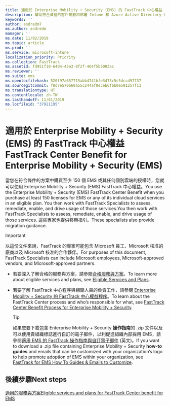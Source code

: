 ```yaml
---
title: 適用於 Enterprise Mobility + Security (EMS) 的 FastTrack 中心權益
description: 幫助符合資格的客戶規劃和部署 Intune 和 Azure Active Directory 進階版的計畫
keywords: ''
author: andredm7
ms.author: andredm
manager: ''
ms.date: 11/02/2019
ms.topic: article
ms.prod: ''
ms.service: microsoft-intune
localization_priority: Priority
ms.collection: FastTrack
ms.assetid: fd951f10-6404-43a3-8f2f-464f5b5003ac
ms.reviewer: ''
ms.suite: ems
ms.openlocfilehash: 520f97a657715abb4741bfe3473c5c5dccd97737
ms.sourcegitcommit: f8d7e570b60a55c244af0eceb6fbb0e591257f11
ms.translationtype: HT
ms.contentlocale: zh-TW
ms.lasthandoff: 11/01/2019
ms.locfileid: "37921195"
---
```

# <a name="fasttrack-center-benefit-for-enterprise-mobility--security-ems"></a><span data-ttu-id="4e70f-103">適用於 Enterprise Mobility + Security (EMS) 的 FastTrack 中心權益</span><span class="sxs-lookup"><span data-stu-id="4e70f-103">FastTrack Center Benefit for Enterprise Mobility + Security (EMS)</span></span>

<span data-ttu-id="4e70f-104">當您在符合條件的方案中購買至少 150 個 EMS 或其任何個別雲端的授權時，您就可以使用 Enterprise Mobility + Security (EMS) FastTrack 中心權益。</span><span class="sxs-lookup"><span data-stu-id="4e70f-104">You use the Enterprise Mobility + Security (EMS) FastTrack Center Benefit when you purchase at least 150 licenses for EMS or any of its individual cloud services in an eligible plan.</span></span> <span data-ttu-id="4e70f-105">You then work with FastTrack Specialists to assess, remediate, enable, and drive usage of those services.</span><span class="sxs-lookup"><span data-stu-id="4e70f-105">You then work with FastTrack Specialists to assess, remediate, enable, and drive usage of those services.</span></span> <span data-ttu-id="4e70f-106">這些專家也提供移轉指引。</span><span class="sxs-lookup"><span data-stu-id="4e70f-106">These specialists also provide migration guidance.</span></span> 

> [!IMPORTANT]
> <span data-ttu-id="4e70f-107">以這份文件來說，FastTrack 的專家可能包含 Microsoft 員工、Microsoft 核准的廠商以及 Microsoft 核准的合作夥伴。</span><span class="sxs-lookup"><span data-stu-id="4e70f-107">For purposes of this document, FastTrack Specialists can include Microsoft employees, Microsoft-approved vendors, and Microsoft-approved partners.</span></span>

- <span data-ttu-id="4e70f-108">若要深入了解合格的服務與方案，請參閱[合格服務與方案](M365-eligible-services-and-plans.md)。</span><span class="sxs-lookup"><span data-stu-id="4e70f-108">To learn more about eligible services and plans, see [Eligible Services and Plans](M365-eligible-services-and-plans.md).</span></span>

- <span data-ttu-id="4e70f-109">若要了解 FastTrack 中心程序與相關人員的負責工作，請參閱 [Enterprise Mobility + Security 的 FastTrack 中心權益程序](EMS-fasttrack-process.md)。</span><span class="sxs-lookup"><span data-stu-id="4e70f-109">To learn about the FastTrack Center process and who’s responsible for what, see [FastTrack Center Benefit Process for Enterprise Mobility + Security](EMS-fasttrack-process.md).</span></span>

    > [!TIP]
    > <span data-ttu-id="4e70f-110">如果您要下載包含 Enterprise Mobility + Security **操作指南**的 .zip 文件以及可以使用貴組織標誌進行自訂的電子郵件，以利促進組織內部採用 EMS，請參閱[適用 EMS 的 FastTrack 操作指南與自訂電子郵件](https://gallery.technet.microsoft.com/FastTrack-for-EMS-How-To-f170da4c) (英文)。</span><span class="sxs-lookup"><span data-stu-id="4e70f-110">If you want to download a .zip file containing Enterprise Mobility + Security **how-to guides** and emails that can be customized with your organization’s logo to help promote adoption of EMS within your organization, see [FastTrack for EMS How To Guides & Emails to Customize](https://gallery.technet.microsoft.com/FastTrack-for-EMS-How-To-f170da4c).</span></span>

## <a name="next-steps"></a><span data-ttu-id="4e70f-111">後續步驟</span><span class="sxs-lookup"><span data-stu-id="4e70f-111">Next steps</span></span>

[<span data-ttu-id="4e70f-112">適用的服務與方案</span><span class="sxs-lookup"><span data-stu-id="4e70f-112">Eligible services and plans for FastTrack Center benefit for EMS</span></span>](M365-eligible-services-and-plans.md)


